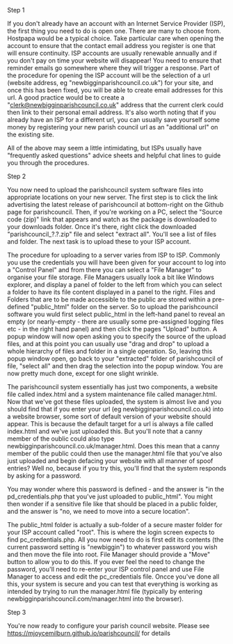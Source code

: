Step 1

If you don't already have an account with an Internet Service Provider (ISP), the first thing you need to do is open one. There are many to choose from. Hostpapa would be a typical choice. Take particular care when opening the account to ensure that the contact email address you register is one that will ensure continuity. ISP accounts are usually renewable annually and if you don't pay on time your website will disappear! You need to ensure that reminder emails go somewhere where they will trigger a response. Part of the procedure for opening the ISP account will be the selection of a url (website address, eg "newbigginparishcouncil.co.uk") for your site, and once this has been fixed, you will be able to create email addresses for this url. A good practice would be to create a "clerk@newbigginparishcouncil.co.uk" address that the current clerk could then link to their personal email address. It's also worth noting that if you already have an ISP for a different url, you can usually save yourself some money by registering your new parish council url as an "additional url" on the existing site. 

All of the above may seem a little intimidating, but ISPs usually have "frequently asked questions" advice sheets and helpful chat lines to guide you through the procedures.

Step 2

You now need to upload the parishcouncil system software files into appropriate locations on your new server. The first step is to click the link advertising the latest release of parishcouncil at bottom-right on the Github page for parishcouncil. Then, if you're working on a PC, select the "Source code (zip)" link that appears and watch as the package is downloaded to your downloads folder. Once it's there, right click the downloaded "parishcouncil_?.?.zip" file and select "extract all". You'll see a list of files and folder. The next task is to upload these to your ISP account.

The procedure for uploading to a server varies from ISP to ISP. Commonly you use the credentials you will have been given for your account to log into a "Control Panel" and from there you can select a "File Manager" to organise your file storage. File Managers usually look a bit like Windows explorer, and display a panel of folder to the left from which you can select a folder to have its file content displayed in a panel to the right. Files and Folders that are to be made accessible to the public are stored within a pre-defined "public_html" folder on the server. So to upload the parishcouncil software you wuld first select public_html in the left-hand panel to reveal an empty (or nearly-empty - there are usually some pre-assigned logging files etc - in the right hand panel) and then click the pages "Upload" button. A popup window will now open asking you to specify the source of the upload files, and at this point you can usually use "drag and drop" to upload a whole hierarchy of files and folder in a single operation. So, leaving this popup window open, go back to your "extracted" folder of parishcouncil of file, "select all" and then drag the selection into the popup window. You are now pretty much done, except for one slight wrinkle.

The parishcouncil system essentially has just two components, a website file called index.html and a system maintenance file called manager.html. Now that we've got these files uploaded, the system is almost live and you should find that if you enter your url (eg newbigginparishcouncil.co.uk) into a website browser, some sort of default version of your website should appear. This is because the default target for a url is always a file called index.html and we've just uploaded this. But you'll note that a canny member of the oublic could also type newbigginparishcouncil.co.uk/manager.html. Does this mean that a canny member of the public could then use the manager.html file that you've also just uploaded and begin defacing your website with all manner of spoof entries? Well no, because if you try this, you'll find that the system responds by asking for a password.

You may wonder where this password is defined - and the answer is "in the pd_credentials.php that you've just uploaded to public_html". You might then wonder if a sensitive file like that should be placed in a public folder, and the answer is "no, we need to move into a secure location". 

The public_html folder is actually a sub-folder of a secure master folder for your ISP account called "root". This is where the login screen expects to find pc_credentials.php. All you now need to do is first edit its contents (the current password setting is "newbiggin") to whatever password you wish and then move the file into root. File Manager should provide a "Move" button to allow you to do this. If you ever feel the need to change the password, you'll need to re-enter your ISP control panel and use File Manager to access and edit the pc_credentials file. Oncce you've done all this, your system is secure and you can test that everything is working as intended by trying to run the manager.html file (typically by entering newbigginparishcouncil.com/manager.html into the browser).

Step 3

You're now ready to configure your parish council website. Please see https://mjoycemilburn.github.io/parishcouncil/ for details
